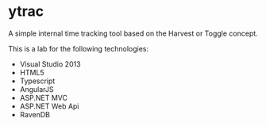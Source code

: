 ytrac
=====

A simple  internal time tracking tool based on the Harvest or Toggle concept.

This is a lab for the following technologies:

* Visual Studio 2013
* HTML5
* Typescript
* AngularJS
* ASP.NET MVC
* ASP.NET Web Api
* RavenDB
